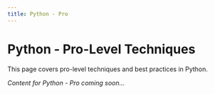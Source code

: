 ```yaml
---
title: Python - Pro
---
```


# Python - Pro-Level Techniques

This page covers pro-level techniques and best practices in Python.

*Content for Python - Pro coming soon...*
